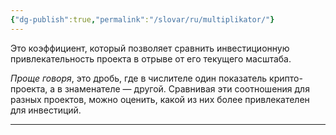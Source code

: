 ```yaml
---
{"dg-publish":true,"permalink":"/slovar/ru/multiplikator/"}
---
```



Это коэффициент, который позволяет сравнить инвестиционную привлекательность проекта в отрыве от его текущего масштаба.

_Проще говоря_, это дробь, где в числителе один показатель крипто-проекта, а в знаменателе — другой. Сравнивая эти соотношения для разных проектов, можно оценить, какой из них более привлекателен для инвестиций.

---
